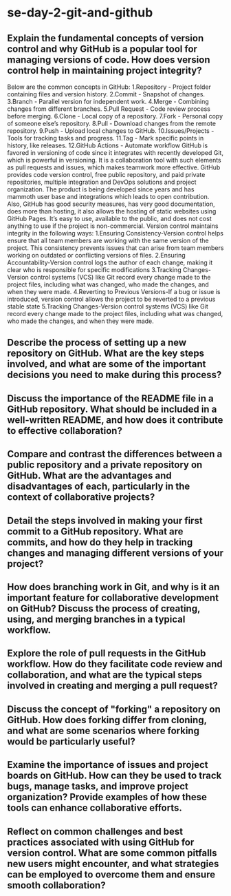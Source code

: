# se-day-2-git-and-github
## Explain the fundamental concepts of version control and why GitHub is a popular tool for managing versions of code. How does version control help in maintaining project integrity?
Below are the common concepts in GitHub:
  1.Repository - Project folder containing files and version history.
  2.Commit - Snapshot of changes.
  3.Branch - Parallel version for independent work.
  4.Merge - Combining changes from different branches.
  5.Pull Request - Code review process before merging.
  6.Clone - Local copy of a repository.
  7.Fork - Personal copy of someone else’s repository.
  8.Pull - Download changes from the remote repository.
  9.Push - Upload local changes to GitHub.
  10.Issues/Projects - Tools for tracking tasks and progress.
  11.Tag - Mark specific points in history, like releases.
  12.GitHub Actions - Automate workflow
GitHub is favored in versioning of code since it integrates with recently developed Git, which is powerful in versioning. It is a collaboration tool with such elements as pull requests and issues, which makes teamwork more effective. GitHub provides code version control, free public repository, and paid private repositories, multiple integration and DevOps solutions and project organization. The product is being developed since years and has mammoth user base and integrations which leads to open contribution. Also, GitHub has good security measures, has very good documentation, does more than hosting, it also allows the hosting of static websites using GitHub Pages. It’s easy to use, available to the public, and does not cost anything to use if the project is non-commercial.
Version control maintains integrity in the following ways:
  1.Ensuring Consistency-Version control helps ensure that all team members are working with the same version of the project. This consistency prevents issues that can arise from team members working on outdated or conflicting versions of files.
  2.Ensuring Accountability-Version control logs the author of each change, making it clear who is responsible for specific modifications
  3.Tracking Changes-Version control systems (VCS) like Git record every change made to the project files, including what was changed, who made the changes, and when they were made.
  4.Reverting to Previous Versions-If a bug or issue is introduced, version control allows the project to be reverted to a previous stable state
  5.Tracking Changes-Version control systems (VCS) like Git record every change made to the project files, including what was changed, who made the changes, and when they were made.


## Describe the process of setting up a new repository on GitHub. What are the key steps involved, and what are some of the important decisions you need to make during this process?

## Discuss the importance of the README file in a GitHub repository. What should be included in a well-written README, and how does it contribute to effective collaboration?

## Compare and contrast the differences between a public repository and a private repository on GitHub. What are the advantages and disadvantages of each, particularly in the context of collaborative projects?

## Detail the steps involved in making your first commit to a GitHub repository. What are commits, and how do they help in tracking changes and managing different versions of your project?

## How does branching work in Git, and why is it an important feature for collaborative development on GitHub? Discuss the process of creating, using, and merging branches in a typical workflow.

## Explore the role of pull requests in the GitHub workflow. How do they facilitate code review and collaboration, and what are the typical steps involved in creating and merging a pull request?

## Discuss the concept of "forking" a repository on GitHub. How does forking differ from cloning, and what are some scenarios where forking would be particularly useful?

## Examine the importance of issues and project boards on GitHub. How can they be used to track bugs, manage tasks, and improve project organization? Provide examples of how these tools can enhance collaborative efforts.

## Reflect on common challenges and best practices associated with using GitHub for version control. What are some common pitfalls new users might encounter, and what strategies can be employed to overcome them and ensure smooth collaboration?
